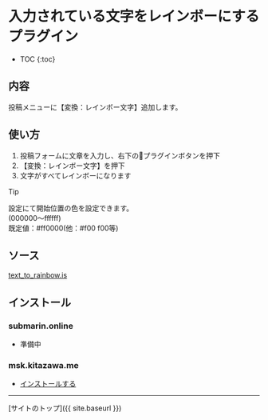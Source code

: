 # 入力されている文字をレインボーにするプラグイン

* TOC
{:toc}

## 内容
投稿メニューに【変換：レインボー文字】追加します。

## 使い方

1. 投稿フォームに文章を入力し、右下の🔌プラグインボタンを押下
2. 【変換：レインボー文字】を押下
3. 文字がすべてレインボーになります

> [!TIP]  
> 設定にて開始位置の色を設定できます。  
> (000000〜ffffff)  
> 既定値：#ff0000(他：#f00 f00等)

## ソース
[text_to_rainbow.is](https://github.com/elysion-pre/MisskeyPlugins/blob/main/src/text_to_rainbow.is)

## インストール

### submarin.online
 - 準備中

### msk.kitazawa.me
- [インストールする](https://msk.kitazawa.me/install-extentions?url=https://elysion-pre.github.io/MisskeyPlugins/json/text_to_rainbow.json&hash=707406be62bb94e95b9c7c3261784818f05410696a23b7f1f421f8e30f423d8fadc7a62c71b34b083db9fa0b58b4d0fe61df10eda34da295244456aecb5e09c6)

----

[サイトのトップ]({{ site.baseurl }})
